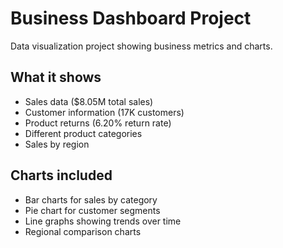 # Business Dashboard Project

Data visualization project showing business metrics and charts.

## What it shows
- Sales data ($8.05M total sales)
- Customer information (17K customers)
- Product returns (6.20% return rate)
- Different product categories
- Sales by region

## Charts included
- Bar charts for sales by category
- Pie chart for customer segments
- Line graphs showing trends over time
- Regional comparison charts


